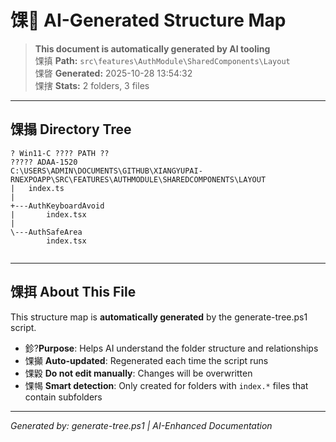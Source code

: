 ﻿# 馃 AI-Generated Structure Map

> **This document is automatically generated by AI tooling**  
> 馃搷 **Path:** `src\features\AuthModule\SharedComponents\Layout`  
> 馃晵 **Generated:** 2025-10-28 13:54:32  
> 馃搳 **Stats:** 2 folders, 3 files

---

## 馃搨 Directory Tree

```
? Win11-C ???? PATH ??
????? ADAA-1520
C:\USERS\ADMIN\DOCUMENTS\GITHUB\XIANGYUPAI-RNEXPOAPP\SRC\FEATURES\AUTHMODULE\SHAREDCOMPONENTS\LAYOUT
|   index.ts
|   
+---AuthKeyboardAvoid
|       index.tsx
|       
\---AuthSafeArea
        index.tsx
        

```

---

## 馃挕 About This File

This structure map is **automatically generated** by the generate-tree.ps1 script.

- 鉁?**Purpose**: Helps AI understand the folder structure and relationships
- 馃攧 **Auto-updated**: Regenerated each time the script runs
- 馃毇 **Do not edit manually**: Changes will be overwritten
- 馃幆 **Smart detection**: Only created for folders with `index.*` files that contain subfolders

---

*Generated by: generate-tree.ps1 | AI-Enhanced Documentation*
